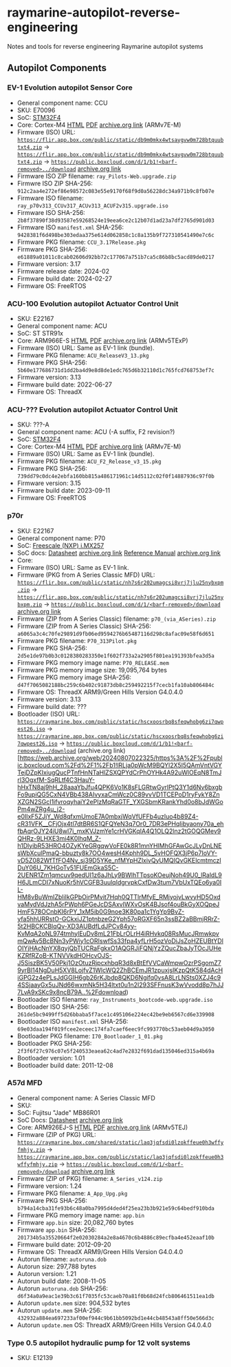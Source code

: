# raymarine-autopilot-reverse-engineering
Notes and tools for reverse engineering Raymarine autopilot systems

## Autopilot Components
### EV-1 Evolution autopilot Sensor Core
 - General component name: CCU
 - SKU: E70096
 - SoC: [STM32F4](https://www.st.com/en/microcontrollers-microprocessors/stm32f4-series.html)
 - Core: Cortex-M4 [HTML](https://developer.arm.com/documentation/100166/0001/) [PDF](https://documentation-service.arm.com/static/5fce431be167456a35b36ade) [archive.org link](https://web.archive.org/web/20230430053918/https://documentation-service.arm.com/static/5fce431be167456a35b36ade) (ARMv7E-M)
 - Firmware (ISO) URL: [`https://flir.app.box.com/public/static/db9m0mkx4wtsaygvw0m728btquubtxt4.zip`](https://flir.app.box.com/public/static/db9m0mkx4wtsaygvw0m728btquubtxt4.zip) -> [`https://flir.app.box.com/public/static/db9m0mkx4wtsaygvw0m728btquubtxt4.zip`](https://flir.app.box.com/public/static/db9m0mkx4wtsaygvw0m728btquubtxt4.zip) -> [`https://public.boxcloud.com/d/1/b1!<barf-removed>../download`](https://public.boxcloud.com/d/1/b1!cCni6DY3Sfi7EWZkmL6DRORQvmjybdbHb-u75RVYbMCBIY2iHhwEXi08Y-AKKdyBSEbwSY2A9q9JtMgj3rTYr8w59gp9MdlKY08KutV7I2rwpo-zsNaHgg6r_Gb1mQlu7H4pEaME9UU8NCt7MGAqWiMsoFN4xxaz_FDa0hCkl1mNXYmeV53WUH_FF6mWrDXyJWJY9HZYKYqJYW_o4T0l4mgGrzxylOU0qOeLV5ln2MRkj7kTxQ6we9fGwcTZpuwsH5GSwBKJNB6Z0j1JDOpf0vbQ9X_D9fLRgXGkcuO3D63-GAiXxtw3cAnW0TM0PsKY_8C0pauXxRkYv-j6tD2v-ABSrxcwJgWu5Y2EoPViB44NKCTPY-l0GTaDE5Rc21_xamJ1yMLxJOnN5rAvN_5dp4c4wguOlGbRpTl29hDzn5BNjE-sqlk4cIpR3E3HO_BS1E7Cn79PwJsQWr5QwHgMU2Oddt1mQDc4hlwUl_5YvbCkc5foB41Gu1TBmOxLm9V7_fdTPIcCuUB9OvVR9fxkk9w67x7QvPwiR3Jnc4H_T9XAZQRKbHNXFuWqTZRkd-yaFgGN6MccJVBxbu2-5OxEjN3mvND8EvESO6u__Ae4HUUeNxuKqo3JZCdUHh8OcMWtGVtI-yOpd06szzO0OBXB3vyNzZGimCnaTd9BHK5AzzDPafASuVkRICQWN1BasHxzU6OTiyLfzxTDp7whNjFa0_FVhOaFdSeOzo0G-5JIsoeZuCE0SnN0q5XEydvm1S79Mp1t_4-3O4Lo9ZYH_Qfuvnp2pYtkyCC0ISEu1hg8GBnSFvJGPtOWbpycPsC88MJ1aE9Os-jKixX2PCT2ZlHM_7E-Gpr2v11Eqsl0mN36u0BFSRRJOq_VJccc4Iz25u04cW6XqIIbAIFuharcYUeOjFMAVR8YT7rMmXkAkmguDQ0Oh-1b__GXgebgh4PiSLfMGZfkWfThTiweVdmTPGdyT3a6c07tF73hM0FZjJMwfUw8WSdcIjNuOMlwfbMdRmJPyjip1aOvqMzsiRkgDGMKnb8PyGIv5MbpcHgpu10rfMGfEQnVDCywETQB2ft2spVgj1K3EOPCqrLJvAGxcNfZMtxSlpoydkY7A_OIhb6WO2dFlXT9c7byDYOLUA8pAts2NdfHq19Wm0cHRvMaiSsHJtOiSLzKubQNmd7Fo2_814x12xdttBfoTN-RhIITpc31l-7sk5CCv8834hy3BOR3cIy3lrKKviZS0uNplH_6GthGMsdoIaaW_QOV6Q5TofiRwuPSOkUvc4QUQEZx4ykKuHUS4N92ao69oTd2wd4jH9qogpFxToF_gWhV4JHCflTxtISo28DQxD-kRbPhSYbFtPIIubflHIvLfQcwPb7PR8SXK0zkhNzI-M8Iki7V7_aj6w../download) [archive.org link](https://web.archive.org/web/20240807015659/https://public.boxcloud.com/d/1/b1!SdHrC7eyPBlziiN4fORhnnNJqD6Phup9qPLQB8zvK9KGylI8g1rEEqFLPpnyfnFBrVC7NtZzkGJ3ROlEz-R_MXAvaI1mNgyj1qwwMeMv1ilO87KQj0nafaj-PExW6lzWZ2OzL_cfZ-52wWtcWQUB3aBXcFjmPEvbgF2eUsjxExHTrSCQIVqJWEOWWt85A8SCn7v7Iv_8hsHh79zs7mluwkCh82V-kl8j5smpEPJbMC9J-49ISqVtmSZsN4bZHqmkvKu3dd-a2hZV0M_xP87IunuXvF2J1PXk48C8tu9KgT1GZPiDizgqJvig2-ZlQ5NpUgPhdklZftl9EsqyzSm3_B0fUl3jFROb38nfFs9MQ-Oi3vUbjyRAxInaTlQeZdOEpRApxtoqhj8YM6rgHvYPxf-5DIKavVQdUOGxE9CXoySrnvpi15BBLGuJ25KHLFGo8COa-XvxtAt1vWXp3r51HJV-_Sr6cu7Dk1D4XtDllk_R4fC-OuEFquUXJnfPJQ5VfEsrQtvVytVGZrMeLtqlE6lP7ZRIAf-MScv68PNJ1L-9d-pxmPBu8ivLb2_L9XaybRCcNDQsWMrFf3YqdyLGuZn9NJND0ydlEdb31efntX-avyIJOdHNNcvVLo1TFMPB-T1sAMf0egXt6ab7oHn1RMXHYiCVsqxkDUnM8L6or2VHIzzZmiybIcbIYmx_mZ-ZzKTHkhmmiNUcuroCza6-0AZDCG29SYd2H33GZ9iVoQUi2VINF37mLSh5yRZZwHFDmZCdqyvdTdLEkTMhN2olhbzPR3xqp94Fn0liE2t1H4fsm1dJrUxoBxC8d9nSIDZp2ZMuwxuYH1CbY2Vr97joxlb5Zzo5azNyIzTdc3OpwEuEqxWpRr_oF-qWHQ61JfYjlIjpJJ7hT4dHt_6glpg1VU9cbs1rm0NxmhMGuKFJODXofGHnRSkm5yQFpya1Reo4_SjAVJPxMJSId9ctLaB4NDJvM1hMpijhasRoUQFnd7HXF2K-0JhIN-vnMXzOIqmWBceZVr8e_J1Bd5Pvf82gX3l0Ee0R18a4JE4dTE6jII2TWKdz5Kn9puPQqVHwO_wyLaIcRhMQL8aRU-9XYtz_vjsIvb_P6OlIiiJJXYSxin1c_veSTeBTL34JomsqX0qeYJqwOqyATBkGu-L9gkRCsSprT-jLCoKXJEmqP4TNJtyVdiAh3JOXgDg9eiY7v8B2LSRYGjxxtP9FQCvxp3wum0CWgd2KCc-c7YL_om_rsnDneXENxqGhkzwkWUfClCsdzM463xp4jKEq6rO9VSV0Z9PX-0b9Hxpbdz_5IHx6LULFMz_eaeRV3hYAIblV_b989VSiskSbvHSiRPaQgTFkO6hFg3hTkj3iLhxa2WHL9fO_s2eVH3ZrNyHNxPr-bZQhO2I./download)
 - Firmware ISO ZIP filename: `ray_Pilots-Web.upgrade.zip`
 - Firmwre ISO ZIP SHA-256: `912c2aa4e272ef86e98572c083e55e9170f68f9d0a56228dc34a971b9c8fb07e`
 - Firmware ISO filename: `ray_p70v313_CCUv317_ACUv313_ACUF2v315.upgrade.iso`
 - Firmware ISO SHA-256: `2b8f37890f38d93587e59268524e19eea6ce2c12b07d1ad23a7df2765d901d03`
 - Firmware ISO `manifest.xml` SHA-256: `9428381f6d498be303edaa375e614d062858c1c8a135b9f727310541490e7c6c`
 - Firmware PKG filename: `CCU_3.17Release.pkg`
 - Firmware PKG SHA-256: `e61889a01011c8cab02606d92bb72c177067a751b7ca5c86b8bc5acd89de0217`
 - Firmware version: 3.17
 - Firmware release date: 2024-02
 - Firmware build date: 2024-02-27
 - Firmware OS: FreeRTOS

### ACU-100 Evolution autopilot Actuator Control Unit
 - SKU: E22167
 - General component name: ACU
 - SoC: ST STR91x
 - Core: ARM966E-S [HTML](https://developer.arm.com/documentation/ddi0164/a) [PDF](https://documentation-service.arm.com/static/5e8e2e9dfd977155116a76a1) [archive.org link](https://web.archive.org/web/20240807035216/https://documentation-service.arm.com/static/5e8e2e9dfd977155116a76a1) (ARMv5TExP)
 - Firmware (ISO) URL: Same as EV-1 link (bundle).
 - Firmware PKG filename: `ACU_ReleaseV3_13.pkg`
 - Firmware PKG SHA-256: `5b60e177686731d1dd2ba4d9e8d8de1edc765d6b32110d1c765fcd768753ef7c`
 - Firmware version: 3.13
 - Firmware build date: 2022-06-27
 - Firmware OS: ThreadX

### ACU-??? Evolution autopilot Actuator Control Unit
 - SKU: ???-A
 - General component name: ACU (-A suffix, F2 revision?)
 - SoC: [STM32F4](https://www.st.com/en/microcontrollers-microprocessors/stm32f4-series.html)
 - Core: Cortex-M4 [HTML](https://developer.arm.com/documentation/100166/0001/) [PDF](https://documentation-service.arm.com/static/5fce431be167456a35b36ade) [archive.org link](https://web.archive.org/web/20230430053918/https://documentation-service.arm.com/static/5fce431be167456a35b36ade) (ARMv7E-M)
 - Firmware (ISO) URL: Same as EV-1 link (bundle).
 - Firmware PKG filename: `ACU_F2_Release_v3_15.pkg`
 - Firmware PKG SHA-256: `739dd79c0dc4e2ebfa160bb815a486171961c14d5112c02f0f14887936c97f0b`
 - Firmware version: 3.15
 - Firmware build date: 2023-09-11
 - Firmware OS: FreeRTOS

### p70r
 - SKU: E22167
 - General component name: P70
 - SoC: [Freescale (NXP) i.MX257](https://www.nxp.com/products/processors-and-microcontrollers/arm-processors/i-mx-applications-processors/i-mx-mature-processors/multimedia-applications-processors-data-acquisition-user-interaction-connectivity-arm9-core:i.MX257)
 - SoC docs: [Datasheet](https://www.nxp.com/docs/en/data-sheet/IMX25CEC.pdf) [archive.org link](https://web.archive.org/web/20240627061159/https://www.nxp.com/docs/en/data-sheet/IMX25CEC.pdf) [Reference Manual](https://www.nxp.com/docs/en/reference-manual/IMX25RM.pdf) [archive.org link](https://web.archive.org/web/20221206161500/https://www.nxp.com/docs/en/reference-manual/IMX25RM.pdf)
 - Core:
 - Firmware (ISO) URL: Same as EV-1 link.
 - Firmware (PKG from A Series Classic MFD) URL: [`https://flir.box.com/public/static/nh7s6r202umagcsi8vrj7jlu25nybxpm.zip`](https://flir.box.com/public/static/nh7s6r202umagcsi8vrj7jlu25nybxpm.zip) -> [`https://flir.app.box.com/public/static/nh7s6r202umagcsi8vrj7jlu25nybxpm.zip`](https://flir.app.box.com/public/static/nh7s6r202umagcsi8vrj7jlu25nybxpm.zip) -> [`https://public.boxcloud.com/d/1/<barf-removed>/download`](https://public.boxcloud.com/d/1/b1!coaGvRhBH2YU8SEIxMm-lOBHREDzFjhWV8dRVsc_WxKOUYCPxyV2h_JMhB0GSLJL6442sFVViDE8WHl2aYK-T965U1ha_K16EcBVv0ja57ySAFQ5LcpiC-af6Az0BrkxQHn-wv1JU6td66gIJ1YKvwTqIReaWJdsK2dTXsysJqaVfiDjyFYtfzw0TM9yJNVMQ2eMJ2Gf4cpkDNCm2S1sEQWvr6olTlcGxvaY-bXUVauq-XYDWizPKkWpm0v_UkVM3odxjmyqvh-Kh95OmJWEnGKb-RH8SgKU5KHsfccIa1mrciu1ciiXGI7aXp0pDukjYv5a1c2BWxJkbh7t1x-Gwxco5wXa9zUHbRFy3EAaxMSUgPiFfRVjmnyWAgnaXpjUNmutPomSPZ9f9sW3fB95ILQ2FYOc88rsz4jMqY9P4DvOigXjoYVmSzqko7_D6f8hAWrDj14mvbNshWF5K7Lg6JiIs3Sr2_Nj715EMTn9PINwf33kK16YoTWQjYhFFEtqF8Lzvdq66MyNdPrsALZWmCIJsqrQJdSwMTu9k5TcZT-Y-2wPmzYO2rJ_RMyTetDCgH0APEkbzPmsw7_9tAfaGlmfsaau4PQevkFmWFwkBNBE6i_szs5zTNYwYiqnlJglyBfWNIL35gpYTPXJG7kLQD6A7SspQjt48_t7dQYUtXteIUiLf1cYI_aLhsOOMs8_BLqWPU892yueTM8ptG9n78P4zyZV7cb4V834Uh0ZRVy93JxuIJdKXn1XY_RdsBYWEJkbxwDB1r9IylpFLzvcoX6C-O1hwdNMQrXwHcfli78n96f4CK6MgfFmSY5Qli2b-e1z31QHVQ9mHmrLBHJmxsaknZSANxQdKHLUNBrL9woCAefIcvOJvPRF6tiCeCh1jUEJlK6MwXxpYpeDuFUhbrKeupK1TzFzSpJxm_n-EzPxZ6S4EI18KNOS_ayllOUhWlNUahtIHC1TaaksGKadCJULckzKLs8-ZOkC_sbtu0QQA54lkqzlLRkPvZ7xEMVMZ6dCIIG3IBYfzVN_XezDGEqDYGE862IPuvyycFhXxNLnljnUpHRnsftC-IwiGg6zomqTj8-wgUEMLoF-OBNCHox0wXM62cy3uXbHGfpc-HYvZfwZBt4Xn-EfyX2hExIBtgVdmM-g85pwl2qmEtJkCRybRdvf2LOPM2MLnf6bP8Y5u3DX-uI0mzQ-Ma-2jiWRpTsqXPrRYYE-6x8nV7-kCwvTsXHJwFKZTqfjxN9taLByvsSxJQ-m7oKgwDwYaTx3Pv0FvIlfLsiFnJsfQg-JmCvFG3lGPGoW3pzRkpLJoFnHeo5VpNAJ537RCpI9hhQ_eD0wyo8B5ZqVG8tnUu9tvhFDmobxjCowXj-V0ZajusknvZVIqM11IMbUIZ4egHZ9/download) [archive.org link](https://web.archive.org/web/20240807023209/https%3A%2F%2Fpublic.boxcloud.com%2Fd%2F1%2Fb1!coaGvRhBH2YU8SEIxMm-lOBHREDzFjhWV8dRVsc_WxKOUYCPxyV2h_JMhB0GSLJL6442sFVViDE8WHl2aYK-T965U1ha_K16EcBVv0ja57ySAFQ5LcpiC-af6Az0BrkxQHn-wv1JU6td66gIJ1YKvwTqIReaWJdsK2dTXsysJqaVfiDjyFYtfzw0TM9yJNVMQ2eMJ2Gf4cpkDNCm2S1sEQWvr6olTlcGxvaY-bXUVauq-XYDWizPKkWpm0v_UkVM3odxjmyqvh-Kh95OmJWEnGKb-RH8SgKU5KHsfccIa1mrciu1ciiXGI7aXp0pDukjYv5a1c2BWxJkbh7t1x-Gwxco5wXa9zUHbRFy3EAaxMSUgPiFfRVjmnyWAgnaXpjUNmutPomSPZ9f9sW3fB95ILQ2FYOc88rsz4jMqY9P4DvOigXjoYVmSzqko7_D6f8hAWrDj14mvbNshWF5K7Lg6JiIs3Sr2_Nj715EMTn9PINwf33kK16YoTWQjYhFFEtqF8Lzvdq66MyNdPrsALZWmCIJsqrQJdSwMTu9k5TcZT-Y-2wPmzYO2rJ_RMyTetDCgH0APEkbzPmsw7_9tAfaGlmfsaau4PQevkFmWFwkBNBE6i_szs5zTNYwYiqnlJglyBfWNIL35gpYTPXJG7kLQD6A7SspQjt48_t7dQYUtXteIUiLf1cYI_aLhsOOMs8_BLqWPU892yueTM8ptG9n78P4zyZV7cb4V834Uh0ZRVy93JxuIJdKXn1XY_RdsBYWEJkbxwDB1r9IylpFLzvcoX6C-O1hwdNMQrXwHcfli78n96f4CK6MgfFmSY5Qli2b-e1z31QHVQ9mHmrLBHJmxsaknZSANxQdKHLUNBrL9woCAefIcvOJvPRF6tiCeCh1jUEJlK6MwXxpYpeDuFUhbrKeupK1TzFzSpJxm_n-EzPxZ6S4EI18KNOS_ayllOUhWlNUahtIHC1TaaksGKadCJULckzKLs8-ZOkC_sbtu0QQA54lkqzlLRkPvZ7xEMVMZ6dCIIG3IBYfzVN_XezDGEqDYGE862IPuvyycFhXxNLnljnUpHRnsftC-IwiGg6zomqTj8-wgUEMLoF-OBNCHox0wXM62cy3uXbHGfpc-HYvZfwZBt4Xn-EfyX2hExIBtgVdmM-g85pwl2qmEtJkCRybRdvf2LOPM2MLnf6bP8Y5u3DX-uI0mzQ-Ma-2jiWRpTsqXPrRYYE-6x8nV7-kCwvTsXHJwFKZTqfjxN9taLByvsSxJQ-m7oKgwDwYaTx3Pv0FvIlfLsiFnJsfQg-JmCvFG3lGPGoW3pzRkpLJoFnHeo5VpNAJ537RCpI9hhQ_eD0wyo8B5ZqVG8tnUu9tvhFDmobxjCowXj-V0ZajusknvZVIqM11IMbUIZ4egHZ9%2Fdownload)
 - Firmware (ZIP from A Series Classic) filename: `p70_(via_ASeries).zip`
 - Firmware (ZIP from A Series Classic) SHA-256: `a6065a3c4c70fe29891d9fb06ed9594276b65487116d298c8afac09e58f6d651`
 - Firmware PKG filename: `P70_313Pilot.pkg`
 - Firmware PKG SHA-256: `2d5e1de97b0b3c0128380283350e1f602f733a2a2905f801ea191393bfea3d5a`
 - Firmware PKG memory image name: `P70_RELEASE.mem`
 - Firmware PKG memory image size: 19,095,764 bytes
 - Firmware PKG memory image SHA-256: `d47f7065082188bc259c6b402c91873db8c259492215f7cecb1fa10ab806484c`
 - Firmware OS: ThreadX ARM9/Green Hills Version G4.0.4.0
 - Firmware version: 3.13
 - Firmware build date: ???
 - Bootloader (ISO) URL: [`https://raymarine.box.com/public/static/hscxoosrbq8sfeqwhobg6zi7qwpest26.iso`](https://raymarine.box.com/public/static/hscxoosrbq8sfeqwhobg6zi7qwpest26.iso) -> [`https://raymarine.app.box.com/public/static/hscxoosrbq8sfeqwhobg6zi7qwpest26.iso`](https://raymarine.app.box.com/public/static/hscxoosrbq8sfeqwhobg6zi7qwpest26.iso) -> [`https://public.boxcloud.com/d/1/b1!<barf-removed>../download`](https://public.boxcloud.com/d/1/b1!lRLja0pWcM9BQYl2X5I5QAmVntVGYTejDZpKIxiugQucPTnfHnNTaHlZSXQPYdCrPhOYHk4A92uWlOEqN8TmJrl3OgxfM-SqRLtf4C3HauY-hHxTN8aj9hH_28aaaYbJfu4QPK6Vo1K8sFLGRtwGyrlPtQ3Y1d6Nv6bxgbFo9upiQG5CxN4VBb438AIvyxaCmWcz0C89vvVD1TCEPoD1ryFykY8ZnXZGN2SGcI1ifvroqyhaiY2ePlzMqRaGTF_YXGSbmKRankYhd0o8bJdWGoPm4wZRg4u_j2-e0IlxF5ZJjY_Wd8qfxmUmoE7A0mbxjWqVfUFFb4uzIuo4b89Z4-cR31VFK__CFjOjx4tl7dtBR6S1QFQYeN3q7Or0_7DR3ePHqIibyaony70a_ehfbAqrOJY24iU8wl7i_mxKVJzmYe1crHVGKqIA4Q1OLQ2lnz2tGOQGMev9QHRz-9LHXE3mi4K0lhqM_Z-h1DlyibR53HRO4OZyKYeGRgqwVoFE0k8R1mnYHIMhGFAwGcJLyDnLNEsWbXculPmaQ-bbuzty8k7OO4wesH4Kphh9DL_5vHOFQX3jP6p7IoVY-vD5Z082WfTfFO4Nv_sj39D5YKe_nfMYpHZlxivQyUMQIQvGKElcmtmczIDuY06U_7KHGoTv51FUEmGkaS5C-2UENR1Zm1qmcuv9qedUI1z6aJhLy9BWlhTTpsoKOeujNoh49U0_lRaldL9H6JLmCDI7xNuoKr5hVCGFB3uulqIdgrvpkCxfDw3tum7VbUxTQEo6ya0IL-HM8vBuWmIZbliIkGPbOirPMvit7Hqh0QTTlrMfyE_RMjyojvLwvyHD5OxdvaMydVdJzhA5rPWph6PGeJcDSAxvIWXvOsK4BJsof4ouBkGyXOQpeJHmF578OCnbKI6rPY_1xM5ib0G9noe3K80pa1c1YgYp9BvZ-yfa5hhURRstO-GCkxiJZ1ptnbzeG2Yph57oRGXF65n3ssBZ2aBBmjRRrZ-5t2HBCKCBlqQv-XD3AUBdfLdJPCv84yy-KvMqA2oNL974tmhylEuDv8mL21FbLrOLrH4iRHvkq08RsMucJRmwkpvmQwAv5BcBNn3yPWiy1cORIswfSs33fpa4yfLrH5ozVoDiJsZoHZEUBtYDlOIYjHAcNnYX8qyjQbTUCRaFgkxO1AQGRJiFQNjYzZQucZbaJyTOcJUHeKZRfRZoB-KTNVVkdHOHcvOJS-J5SiszBK5V50Pkj1OzOtuzRjpcxhbqR3d8xBtEfVVCaWmpwOzrPSgomZ79yrBl14NgDuH5XV8LojfvZ1WlcWQ2ZhBCEmJR1zpuxjsIKzpQtK584dAcHiGPG2z4ePLsJdGGIH6gb26rKJbdp8QKD6Ngifq0vsA8LrLNSts0XZJ4c94SSjaayGx5uJNd66wxmNk5H34ltxt0u1n2I293SFFnusK3wVvodd8p7hJJ7LvA9xSKc9x8ncB79A../download) (archive.org link)[https://web.archive.org/web/20240807022325/https%3A%2F%2Fpublic.boxcloud.com%2Fd%2F1%2Fb1!lRLja0pWcM9BQYl2X5I5QAmVntVGYTejDZpKIxiugQucPTnfHnNTaHlZSXQPYdCrPhOYHk4A92uWlOEqN8TmJrl3OgxfM-SqRLtf4C3HauY-hHxTN8aj9hH_28aaaYbJfu4QPK6Vo1K8sFLGRtwGyrlPtQ3Y1d6Nv6bxgbFo9upiQG5CxN4VBb438AIvyxaCmWcz0C89vvVD1TCEPoD1ryFykY8ZnXZGN2SGcI1ifvroqyhaiY2ePlzMqRaGTF_YXGSbmKRankYhd0o8bJdWGoPm4wZRg4u_j2-e0IlxF5ZJjY_Wd8qfxmUmoE7A0mbxjWqVfUFFb4uzIuo4b89Z4-cR31VFK__CFjOjx4tl7dtBR6S1QFQYeN3q7Or0_7DR3ePHqIibyaony70a_ehfbAqrOJY24iU8wl7i_mxKVJzmYe1crHVGKqIA4Q1OLQ2lnz2tGOQGMev9QHRz-9LHXE3mi4K0lhqM_Z-h1DlyibR53HRO4OZyKYeGRgqwVoFE0k8R1mnYHIMhGFAwGcJLyDnLNEsWbXculPmaQ-bbuzty8k7OO4wesH4Kphh9DL_5vHOFQX3jP6p7IoVY-vD5Z082WfTfFO4Nv_sj39D5YKe_nfMYpHZlxivQyUMQIQvGKElcmtmczIDuY06U_7KHGoTv51FUEmGkaS5C-2UENR1Zm1qmcuv9qedUI1z6aJhLy9BWlhTTpsoKOeujNoh49U0_lRaldL9H6JLmCDI7xNuoKr5hVCGFB3uulqIdgrvpkCxfDw3tum7VbUxTQEo6ya0IL-HM8vBuWmIZbliIkGPbOirPMvit7Hqh0QTTlrMfyE_RMjyojvLwvyHD5OxdvaMydVdJzhA5rPWph6PGeJcDSAxvIWXvOsK4BJsof4ouBkGyXOQpeJHmF578OCnbKI6rPY_1xM5ib0G9noe3K80pa1c1YgYp9BvZ-yfa5hhURRstO-GCkxiJZ1ptnbzeG2Yph57oRGXF65n3ssBZ2aBBmjRRrZ-5t2HBCKCBlqQv-XD3AUBdfLdJPCv84yy-KvMqA2oNL974tmhylEuDv8mL21FbLrOLrH4iRHvkq08RsMucJRmwkpvmQwAv5BcBNn3yPWiy1cORIswfSs33fpa4yfLrH5ozVoDiJsZoHZEUBtYDlOIYjHAcNnYX8qyjQbTUCRaFgkxO1AQGRJiFQNjYzZQucZbaJyTOcJUHeKZRfRZoB-KTNVVkdHOHcvOJS-J5SiszBK5V50Pkj1OzOtuzRjpcxhbqR3d8xBtEfVVCaWmpwOzrPSgomZ79yrBl14NgDuH5XV8LojfvZ1WlcWQ2ZhBCEmJR1zpuxjsIKzpQtK584dAcHiGPG2z4ePLsJdGGIH6gb26rKJbdp8QKD6Ngifq0vsA8LrLNSts0XZJ4c94SSjaayGx5uJNd66wxmNk5H34ltxt0u1n2I293SFFnusK3wVvodd8p7hJJ7LvA9xSKc9x8ncB79A..%2Fdownload)
 - Bootloader ISO filename: `ray_Instruments_bootcode-web.upgrade.iso`
 - Bootloader ISO SHA-256: `261de5bc9499ff5d26bbaba5f7ace1c495106e224ec42be9eb6567cd6e339908`
 - Bootloader ISO `manifest.xml` SHA-256: `69e03daa194f019fcee2eceec174fa7caef6eec9fc993770bc53aeb04d9a3050`
 - Bootloader PKG filename: `I70_Bootloader_1_01.pkg`
 - Bootloader PKG SHA-256: `2f3f6f27c976c07e5f240533eaea62c4ad7e2832f691dad135046ed315a4b69a`
 - Bootloader version: 1.01
 - Bootloader build date: 2011-12-08

### A57d MFD
 - General component name: A Series Classic MFD
 - SKU:
 - SoC: Fujitsu "Jade" MB86R01
 - SoC Docs: [Datasheet](https://www.digikey.com/htmldatasheets/production/640362/0/0/1/mb86r01.pdf) [archive.org link](https://web.archive.org/web/20240617050812/https://www.farnell.com/datasheets/631519.pdf)
 - Core: ARM926EJ-S [HTML](https://developer.arm.com/documentation/ddi0198/e) [PDF](https://documentation-service.arm.com/static/5e8e3d1088295d1e18d3a9b2) [archive.org link](https://web.archive.org/web/20240807033826/https://documentation-service.arm.com/static/5e8e3d1088295d1e18d3a9b2) (ARMv5TEJ)
- Firmware (ZIP of PKG) URL: [`https://raymarine.box.com/shared/static/laq3jqfsdi0lzokffeue0h3wffyfmhjy.zip`](https://raymarine.box.com/shared/static/laq3jqfsdi0lzokffeue0h3wffyfmhjy.zip) -> [`https://raymarine.app.box.com/public/static/laq3jqfsdi0lzokffeue0h3wffyfmhjy.zip`](https://raymarine.app.box.com/public/static/laq3jqfsdi0lzokffeue0h3wffyfmhjy.zip) -> [`https://public.boxcloud.com/d/1/<barf-removed>/download`](https://public.boxcloud.com/d/1/b1!3T2g39MXkR85TlG6R7xT7_b5F8MXd-svBhW58EIfNclFRW9p5W-rTVs3lMrj0SGRWjRco3SJqtEYwO2cJB29s-WGPT7UNcQEkA-HfDZUiQ7Z0SSkShBkZa4LBGSEqTWaqk_NKiQh_NglhKdtSEG6x3MJoAwd_hObmF0yJ23vssowYM8tWluJQY9N6zhOPDuPgb1F2ZutAQRS4SaA5dYUKnzLzyW_i-dUh-RDlD8xTBV1WxgIVGLtaf7b1OGo-Z1m2oh9Vs90AHZmSzD3TnfSuv4Pg1btnvwrjdRVhN2njm3nJinfK2K9n64-AOWgbF0ea4seUufufbbOKzc0o3tL_2s1UkqDrfEtyPBD8vkwRrvNgoMjyMYX4qHnBkErQEh--3pkYQBUgq9E1GlaCipkUAHIfdT4C9_8uDjZdvJmpmy-x0dckYM7I4De7lNQe0TNUHErjD7Obw1aryHoe2wtsJN07fK7V3SVIyw0h70KzD_cVwx7_pA86o4CyrynMN_O2-pKd7I5QEcrg-cg1N60nWviEOuNk4xOoZAYJLXVpMmvKA5DPzmGT57TPAxjrAguw_yB5gwMjHFitJrUNfL87KS8eWazhYuwwrHGbOd469GL06NGjTbqrzlnUOw6CHI6Yo692x1MLm7pyL_cQiVAPEwxt0nDO6Sefe5H-0l5CSNNYHCgRBDLjdFp-70LtrhLeh0jEScl1BuVUTnVFvxnb7i9yZ4yU1ZlpeKEKj42Y4KVkkM5MwxqsQALGNeiKS7-0lonsI5p6TxNmWtCkD1DexZlOGMrGbSMfDpnnxREoGQpZkTepIm_7ZFGLi_nxeCY8e0ODOejhcJgldU3s7-tR0JU8b2m8TXWvsUF53ZQbaunMnV6eEGONVk3nKkJYFE9da9WX8gVSTNzLuasJUo7RVsYGVwhsBlAzHK36xZBsbvfB_72gl9yDhnyFAZsQz2VTcho52jQ_JP4aYVyx5zjfyP_ytgc_zBvHI4C7cgUL4sMJcg3Ze5SaYw8ohbi0iffPfzcReiVcGEd3Qub5RKhzEtUwR-23KfwoF7jUapJza6vHK7_OaP77qq7YYFh4r1kbXBTV46kE9jj6FSqio9SizOuBueBtVbGWzIf6qFmeEMIBmER44N7tvr1V7SgUpC-1Z0l0ef9rwmRPiKbuSjx3mXkjka_hYrDkT4YDlOzG1Z9JxHQev25SVIDK8JEimBcVNzAod7nTD6O4khRS85BJyIB_6SBIcFivQ4nSydEKsiU1lslvuv-pOYmBCNEtC1oT_jWq2IvkNW7t3ew8t4OFJrszjYaPrY-mVLjYwq_nLQEhWBjhH3fNl8Y0gqsuuWfdbkv2qL7RUPY4x1b0oyxlCYN4udVHPex8csGWT78tUK-ST1700WuIhD-yJSx0DcYNz4lODSJ0b-PRjtIPUZ1ZzME_r6BWUQY_GA./download) [archive.org link](https://web.archive.org/web/20240807024919/https://public.boxcloud.com/d/1/b1!rdCzbH0eZTvxpJ04c4BCjcxp5K-ppxU1AoguU7C1levS8Ey_aLlIxqgrlRf7VBKCIo8-kuOAJnM0x9cS7lu5DyAor8t76shpOt8iGdDJ-tjf61lXtROy-iGTGViP5z1n3qwu_jGwBZBqSCO0YwdSTzlkt4dxppZqRj3Ck9ZLBp3IGeIs-sjcObYcBVhyuG2cZvuktlaSXxvnlRPIXtPq7vVYq3vMGPSGKuTOm98o2MqN4FFj8GoQjpTbg0Lvo33HRve71CaU9-5g7MWZ8XKbOPgGo46clYzIXNfv7u-xPOdsxxEwKgpOLdI4-jdfQc7Wpoa2eDEtWSo1SDENE8YoW75KwyrxCcFchzwKbjMKNdge5peumz_rvKeg41clBifwZBaYQPXyTWe5JOFCtbIKUVT7yrWdEqVUzF0f3DAF_ZqfbEa5ySvCNZ4ltx20UU8Qic-w4wQ62psfbaTZNXNyYqPzuV6VfPgnZwP-mOqcAcpRSSvM_ymspP6D8zacZWVD4mxm-KkSA2Cu_Ezp00qIelbC-18qxd6zrS2ZyzAaTaTxxbteECyS0mqQC2hncnnMykhqBIylsOsPA6Ag71mYw-3jqtXeCnvXxSrvVOyIhT86gI_ZbwNls3cgc4fLyU85UfoaJChRFzxxoOxHj_DS1lxedZtyji7ALWsNifID8IAHDSJZ8a3VEp_kfBfwmzcg0d6bHvvvghQG_mnyjQH_ZXf6MVuw6zQt0P8fkaml73VAAOk9LwSYP8PAbvvRvqZoMHxyr--_SneoB6rXxyXsnj8HSRQhsWOMjeztplZIDje4ZoFMtZX_Gi1TpfMF_tIfVsYsGKOgM7UhmGLZCHBPwla06jqcYZ5-zpFuytI78-qxMzTqr0o7hsP_PHBzNwkbcU4m_r08isjWLFx6n7w17ELrVT66e1HoYDKFP4Xblk7syiOpmE7NG1WzyfqKk4xXYk2UW2GPFOjIv3Msra0gDQr9sicwQ-m5awJZnpfxgFD1Fk4DyHNa8riA4CdKCgkW6nNMLjVY6eG2CnhhJXMmbEaDQLlfq673ecnjzZrVBh5oOgOQ4GpNlW5nZGZiWp7-ZCVTKNxju6MfUH1jUim4rfxNF2QE_1yrOmHSbdwFXbFpmBnHEdK7ExyB4StGcN9OhM2pKpqck52idN9Y5g86wInIRaqnW6ksQUoOpU8MjOKqy1oLqyq6DooOV5iZI1U9qKWo3dX9bh778foICezRte0n0aRY8OystZp7VbJdRtPlWrlA0l_qZRGsudh4nZapBGRMAH3uv2VWYfk1i-aOsCFLGHtprcWjwN-DGQt5vEw5E39fl-PRmiyX18nT-5Jfs3yUyG6dOP4K8pVJWHjD5cJb-TYBglHWG9TpnHzzPbEC8tINdu3Ce1HcMzbuWuVz9s4Kr5WCbJ1L860xCn5_g_SCyGx705BxCSSl/download)
 - Firmware (ZIP of PKG) filename: `A_Series_v124.zip`
 - Firmware version: 1.24
 - Firmware PKG filename: `A_App_Upg.pkg`
 - Firmware PKG SHA-256: `b794a14cba31fe93b6c48a0ba7995d4ded4f25ea23b3b921e59c64bedf910bda`
 - Firmware PKG memory image name: `app.bin`
 - Firmware `app.bin` size: 20,082,760 bytes
 - Firmware `app.bin` SHA-256: `201734b5a35520664f2e02030284a2e8a4670c6b4886c89ecfba4e452eaaf10b`
 - Firmware build date: 2012-09-20
 - Firmware OS: ThreadX ARM9/Green Hills Version G4.0.4.0
 - Autorun filename: `autoruna.dob`
 - Autorun size: 297,788 bytes
 - Autorun version: 1.21
 - Autorun build date: 2008-11-05
 - Autorun `autoruna.dob` SHA-256: `d6f34a0a9eac1e39b3c61f7035fc53caeb70a81f0b68d24fcb806461511ea1db`
 - Autorun `update.mem` size: 904,532 bytes
 - Autorun `update.mem` SHA-256: `432932a884ea697233af00ef944c9b61bb5092bd1e44cb48543a8ff50e566d3c`
 - Autorun `update.mem` OS: ThreadX ARM9/Green Hills Version G4.0.4.0

### Type 0.5 autopilot hydraulic pump for 12 volt systems
 - SKU: E12139
